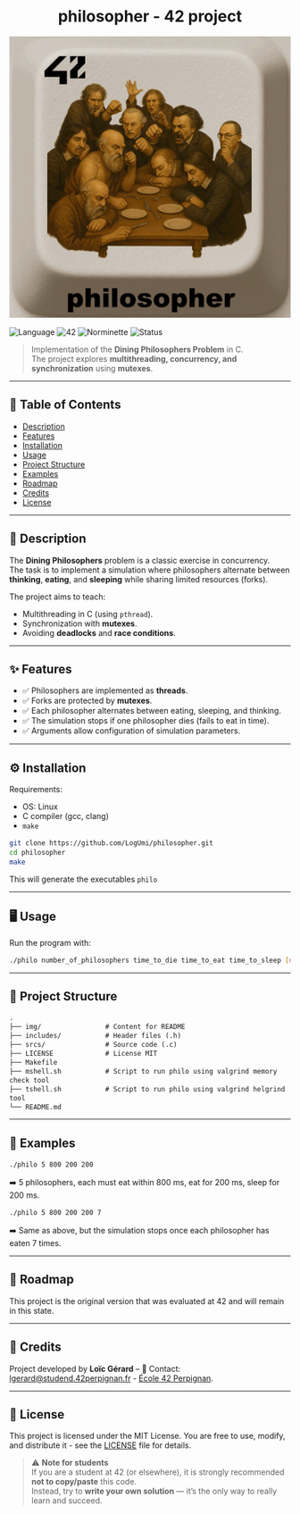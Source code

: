 <div align="center">
  <h1>philosopher - 42 project</h1>
  <img src="./img/philosopher.png"  />
  <br>
</div>

![Language](https://img.shields.io/badge/language-C-blue)
![42](https://img.shields.io/badge/school-42-black)
![Norminette](https://img.shields.io/badge/norminette-passed-brightgreen)
![Status](https://img.shields.io/badge/status-completed-brightgreen)

> Implementation of the **Dining Philosophers Problem** in C.  
> The project explores **multithreading, concurrency, and synchronization** using **mutexes**. 

---

## 📖 Table of Contents
- [Description](#-description)
- [Features](#-features)
- [Installation](#%EF%B8%8F-installation)
- [Usage](#-usage)
- [Project Structure](#-project-structure)
- [Examples](#-examples)
- [Roadmap](#-roadmap)
- [Credits](#-credits)
- [License](#-license)

---

## 📝 Description
The **Dining Philosophers** problem is a classic exercise in concurrency.  
The task is to implement a simulation where philosophers alternate between **thinking**, **eating**, and **sleeping** while sharing limited resources (forks).  

The project aims to teach:  
- Multithreading in C (using `pthread`).  
- Synchronization with **mutexes**.  
- Avoiding **deadlocks** and **race conditions**.  

---

## ✨ Features
- ✅ Philosophers are implemented as **threads**.  
- ✅ Forks are protected by **mutexes**.  
- ✅ Each philosopher alternates between eating, sleeping, and thinking.  
- ✅ The simulation stops if one philosopher dies (fails to eat in time).  
- ✅ Arguments allow configuration of simulation parameters.  

---

## ⚙️ Installation
Requirements:  
- OS: Linux 
- C compiler (gcc, clang)  
- `make`

```bash
git clone https://github.com/LogUmi/philosopher.git
cd philosopher
make
```

This will generate the executables `philo`

---

## 🖥 Usage
Run the program with:  

```bash
./philo number_of_philosophers time_to_die time_to_eat time_to_sleep [number_of_times_each_philosopher_must_eat]
```
---

## 📂 Project Structure

```
.
├── img/                # Content for README
├── includes/           # Header files (.h)
├── srcs/               # Source code (.c)
├── LICENSE			    # License MIT
├── Makefile
├── mshell.sh			# Script to run philo using valgrind memory check tool
├── tshell.sh			# Script to run philo using valgrind helgrind tool
└── README.md
```

---

## 🔎 Examples

```bash
./philo 5 800 200 200
```
➡️ 5 philosophers, each must eat within 800 ms, eat for 200 ms, sleep for 200 ms.  

```bash
./philo 5 800 200 200 7
```
➡️ Same as above, but the simulation stops once each philosopher has eaten 7 times.  

---

## 🚀 Roadmap
This project is the original version that was evaluated at 42 and will remain in this state.  

---

## 👤 Credits
Project developed by **Loïc Gérard** – 📧 Contact: lgerard@studend.42perpignan.fr - [École 42 Perpignan](https://42perpignan.fr).

---

## 📜 License
This project is licensed under the MIT License. You are free to use, modify, and distribute it - see the [LICENSE](./LICENSE) file for details.

> ⚠️ **Note for students**  
> If you are a student at 42 (or elsewhere), it is strongly recommended **not to copy/paste** this code.  
> Instead, try to **write your own solution** — it’s the only way to really learn and succeed.
